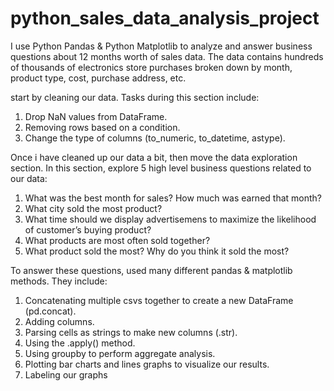 # python_sales_data_analysis_project
I use Python Pandas & Python Matplotlib to analyze and answer business questions about 12 months worth of sales data. The data contains hundreds of thousands of electronics store purchases broken down by month, product type, cost, purchase address, etc.


start by cleaning our data. Tasks during this section include:


1) Drop NaN values from DataFrame.
2) Removing rows based on a condition.
3) Change the type of columns (to_numeric, to_datetime, astype).


   
Once i have cleaned up our data a bit, then move the data exploration section. In this section, explore 5 high level business questions related to our data:



1) What was the best month for sales? How much was earned that month?
2) What city sold the most product?
3) What time should we display advertisemens to maximize the likelihood of customer’s buying product?
4) What products are most often sold together?
5) What product sold the most? Why do you think it sold the most?



To answer these questions, used many different pandas & matplotlib methods. They include:


1) Concatenating multiple csvs together to create a new DataFrame (pd.concat).
2) Adding columns.
3) Parsing cells as strings to make new columns (.str).
4) Using the .apply() method.
5) Using groupby to perform aggregate analysis.
6) Plotting bar charts and lines graphs to visualize our results.
7) Labeling our graphs

